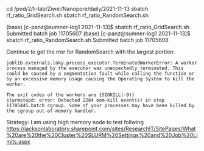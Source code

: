 cd /pod/2/li-lab/Ziwei/Nanopore/daily/2021-11-13
sbatch rf_ratio_GridSearch.sh
sbatch rf_ratio_RandomSearch.sh

(base) [c-panz@sumner-log1 2021-11-13]$ sbatch rf_ratio_GridSearch.sh
Submitted batch job 11705607
(base) [c-panz@sumner-log1 2021-11-13]$ sbatch rf_ratio_RandomSearch.sh
Submitted batch job 11705608

Continue to get the rror for RandomSearch with the largest portion:
```shell
joblib.externals.loky.process_executor.TerminatedWorkerError: A worker process managed by the executor was unexpectedly terminated. This could be caused by a segmentation fault while calling the function or by an excessive memory usage causing the Operating System to kill the worker.

The exit codes of the workers are {SIGKILL(-9)}
slurmstepd: error: Detected 2284 oom-kill event(s) in step 11705445.batch cgroup. Some of your processes may have been killed by the cgroup out-of-memory handler.
```

Strategy: I am using high memory node to test follwing https://jacksonlaboratory.sharepoint.com/sites/ResearchIT/SitePages/What%20are%20the%20Cluster%20SLURM%20Settings%20and%20Job%20Limits.aspx